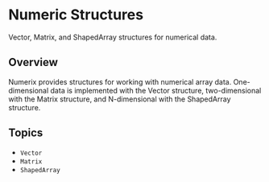# Numeric Structures

Vector, Matrix, and ShapedArray structures for numerical data.

## Overview

Numerix provides structures for working with numerical array data. One-dimensional data is implemented with the Vector structure, two-dimensional with the Matrix structure, and N-dimensional with the ShapedArray structure.

## Topics

- ``Vector``
- ``Matrix``
- ``ShapedArray``
